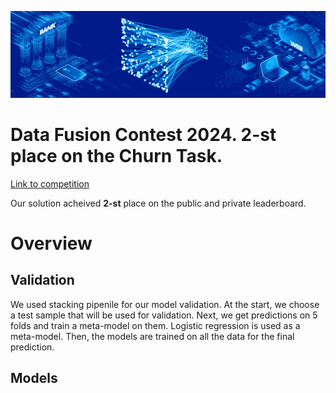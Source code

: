 ![](vtb_pic.jpeg)

# Data Fusion Contest 2024. 2-st place on the Churn Task.

[Link to competition](https://ods.ai/competitions/data-fusion2024-churn)

Our solution acheived **2-st** place on the public and private leaderboard.

# Overview

## Validation

We used stacking pipenile for our model validation. At the start, we choose a test sample that will be used for validation. Next, we get predictions on 5 folds and train a meta-model on them. Logistic regression is used as a meta-model. Then, the models are trained on all the data for the final prediction.

## Models

